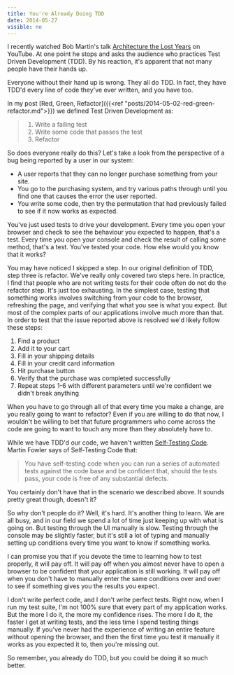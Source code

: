 ```yaml
---
title: You're Already Doing TDD
date: 2014-05-27
visible: no
---
```



I recently watched Bob Martin's talk [Architecture the Lost Years](https://www.youtube.com/watch?v=WpkDN78P884) on YouTube. At one point he stops and asks the audience who practices Test Driven Development (TDD). By his reaction, it's apparent that not many people have their hands up.

Everyone without their hand up is wrong. They all do TDD. In fact, they have TDD'd every line of code they've ever written, and you have too.

In my post [Red, Green, Refactor]({{<ref "posts/2014-05-02-red-green-refactor.md">}}) we defined Test Driven Development as:

> 1. <span>Write a failing test</span>
> 2. <span>Write some code that passes the test</span>
> 3. <span>Refactor</span>

So does everyone really do this? Let's take a look from the perspective of a bug being reported by a user in our system:

- <span>A user reports that they can no longer purchase something from your site.</span>
- <span>You go to the purchasing system, and try various paths through until you find one that causes the error the user reported.</span>
- <span>You write some code, then try the permutation that had previously failed to see if it now works as expected.</span>

You've just used tests to drive your development. Every time you open your browser and check to see the behaviour you expected to happen, that's a test. Every time you open your console and check the result of calling some method, that's a test. You've tested your code. How else would you know that it works?

You may have noticed I skipped a step. In our original definition of TDD, step three is refactor. We've really only covered two steps here. In practice, I find that people who are not writing tests for their code often do not do the refactor step. It's just too exhausting. In the simplest case, testing that something works involves switching from your code to the browser, refreshing the page, and verifying that what you see is what you expect. But most of the complex parts of our applications involve much more than that. In order to test that the issue reported above is resolved we'd likely follow these steps:

1. <span>Find a product</span>
2. <span>Add it to your cart</span>
3. <span>Fill in your shipping details</span>
4. <span>Fill in your credit card information</span>
5. <span>Hit purchase button</span>
6. <span>Verify that the purchase was completed successfully</span>
7. <span>Repeat steps 1-6 with different parameters until we're confident we didn't break anything</span>

When you have to go through all of that every time you make a change, are you really going to want to refactor? Even if you are willing to do that now, I wouldn't be willing to bet that future programmers who come across the code are going to want to touch any more than they absolutely have to.

While we have TDD'd our code, we haven't written [Self-Testing Code](http://www.martinfowler.com/bliki/SelfTestingCode.html). Martin Fowler says of Self-Testing Code that:

> You have self-testing code when you can run a series of automated tests against the code base and be confident that, should the tests pass, your code is free of any substantial defects.

You certainly don't have that in the scenario we described above. It sounds pretty great though, doesn't it?

So why don't people do it? Well, it's hard. It's another thing to learn. We are all busy, and in our field we spend a lot of time just keeping up with what is going on. But testing through the UI manually is slow. Testing through the console may be slightly faster, but it's still a lot of typing and manually setting up conditions every time you want to know if something works.

I can promise you that if you devote the time to learning how to test properly, it will pay off. It will pay off when you almost never have to open a browser to be confident that your application is still working. It will pay off when you don't have to manually enter the same conditions over and over to see if something gives you the results you expect.

I don't write perfect code, and I don't write perfect tests. Right now, when I run my test suite, I'm not 100% sure that every part of my application works. But the more I do it, the more my confidence rises. The more I do it, the faster I get at writing tests, and the less time I spend testing things manually. If you've never had the experience of writing an entire feature without opening the browser, and then the first time you test it manually it works as you expected it to, then you're missing out.

So remember, you already do TDD, but you could be doing it so much better.


